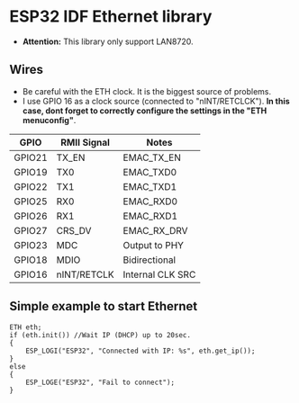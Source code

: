 # ESP32 IDF Ethernet library
* **Attention:** This library only support LAN8720.

## Wires
* Be careful with the ETH clock. It is the biggest source of problems.
* I use GPIO 16 as a clock source (connected to "nINT/RETCLCK"). **In this case, dont forget to correctly configure the settings in the "ETH menuconfig"**.

| GPIO   | RMII Signal | Notes            |
| ------ | ----------- | ------------     |
| GPIO21 | TX_EN       | EMAC_TX_EN       |
| GPIO19 | TX0         | EMAC_TXD0        |
| GPIO22 | TX1         | EMAC_TXD1        |
| GPIO25 | RX0         | EMAC_RXD0        |
| GPIO26 | RX1         | EMAC_RXD1        |
| GPIO27 | CRS_DV      | EMAC_RX_DRV      |
| GPIO23 | MDC         | Output to PHY    |
| GPIO18 | MDIO        | Bidirectional    |
| GPIO16 | nINT/RETCLK | Internal CLK SRC |


## Simple example to start Ethernet
```
ETH eth;
if (eth.init()) //Wait IP (DHCP) up to 20sec.
{
    ESP_LOGI("ESP32", "Connected with IP: %s", eth.get_ip());
}
else
{
    ESP_LOGE("ESP32", "Fail to connect");
}
```

